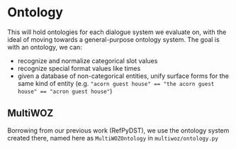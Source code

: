 # Ontology

This will hold ontologies for each  dialogue system we evaluate on, with the ideal of
moving towards a general-purpose ontology system. The goal is with an ontology, we can:

- recognize and normalize categorical slot values
- recognize special format values like times
- given a database of non-categorical entities, unify surface forms for the same kind of
entity (e.g. `"acorn guest house" == "the acorn guest house" == "acron guest house"`)

## MultiWOZ

Borrowing from our previous work (RefPyDST), we use the ontology system created there, named here
as `MultiWOZOntology` in `multiwoz/ontology.py`

